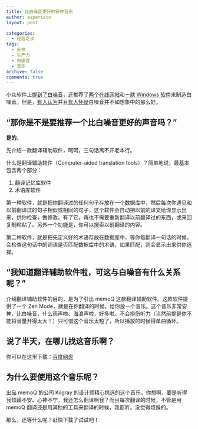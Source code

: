 ```yaml
---
title: 比白噪音更好的安神音乐
author: esperisto
layout: post

categories:
  - 经验之谈
tags:
  - 安神
  - 生产力
  - 白噪音
  - 音乐
archive: false
comments: true
---
```

小众软件上[提到了白噪音][1]，还推荐了[两个在线网站][2]和[一款 Windows 软件][3]来制造白噪音。但是，[有人认为][4]并且[有人怀疑][5]白噪音并不如想象中的那么好。

## “那你是不是要推荐一个比白噪音更好的声音吗？”

**是的**。

先介绍一款翻译辅助软件，呵呵，三句话离不开老本行。

什么是翻译辅助软件（Computer-aided translation tools）？简单地说，最基本包含两个部分：

  1. 翻译记忆库软件
  2. 术语库软件

第一种软件，就是把你翻译过的任何句子存放在一个数据库中，然后每次你遇见和以前翻译过的句子相似或相同的句子，这个软件会自动把以前的译文给你显示出来，供你检查，做修改。有了它，再也不需要重新翻译以前翻译过的东西，或来回复制粘贴了。另外一个功能是，你可以搜索以前翻译的内容。

第二种软件，就是把先定义好的术语存放在数据库中，等你每翻译一句话的时候，会检查这句话中的词语是否匹配数据库中的术语，如果匹配，则会显示出来供你选择。

## “我知道翻译辅助软件啦，可这与白噪音有什么关系呢？”

介绍翻译辅助软件的目的，是为了引出 memoQ 这款翻译辅助软件。这款软件提供了一个 Zen Mode，就是在你翻译的时候，给你放一个音乐。这个音乐非常安神，比白噪音，什么雨声啦、海浪声啦，好多啦。不会损伤听力（当然前提是你不能将音量开得太大！）只可惜这个音乐太短了，所以播放的时候得单曲循环。

## 说了半天，在哪儿找这音乐啊？

你可以在这里下载：[百度网盘][6]

## 为什么要使用这个音乐呢？

出品 memoQ 的公司 Kilgray 的设计师精心挑选的这个音乐。你想啊，要是听得我烦躁不安、心神不宁，我还怎么翻译啊我？而且每次翻译的时候，不管是用 memoQ 翻译还是用其他的工具来翻译的时候，我都听。没觉得烦躁的。

那么，还等什么呢？赶快下载了试试吧！

 [1]: http://www.appinn.com/white-noise/
 [2]: http://www.appinn.com/rainy-mood-and-calm-website/
 [3]: http://www.appinn.com/white-noise-sleep-system/
 [4]: http://www.appinn.com/rainy-mood-and-calm-website/#comment-154375
 [5]: http://www.appinn.com/white-noise/#comment-21649
 [6]: http://pan.baidu.com/share/link?shareid=313640&uk=3809105857